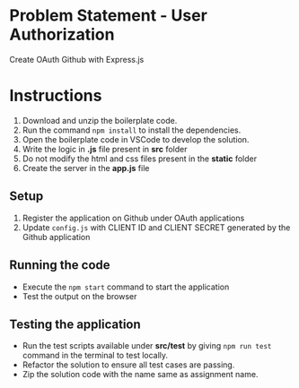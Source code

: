 # Problem Statement - User Authorization

Create OAuth Github with Express.js

# Instructions

1. Download and unzip the boilerplate code.
2. Run the command `npm install` to install the dependencies.
3. Open the boilerplate code in VSCode to develop the solution.
4. Write the logic in **.js** file present in **src** folder
5. Do not modify the html and css files present in the **static** folder
6. Create the server in the **app.js** file

## Setup

1. Register the application on Github under OAuth applications
2. Update `config.js` with CLIENT ID and CLIENT SECRET generated by the Github application

## Running the code

- Execute the `npm start` command to start the application
- Test the output on the browser

## Testing the application

- Run the test scripts available under **src/test** by giving `npm run test` command in the terminal to test locally.
- Refactor the solution to ensure all test cases are passing.
- Zip the solution code with the name same as assignment name.
